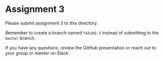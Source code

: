 # Assignment 3

Please submit assignment 3 to this directory.

Remember to create a branch named `YakimS-3` 
instead of submitting to the `master` branch.

If you have any questions, review the GitHub presentation or reach
out to your group or mentor on Slack.
